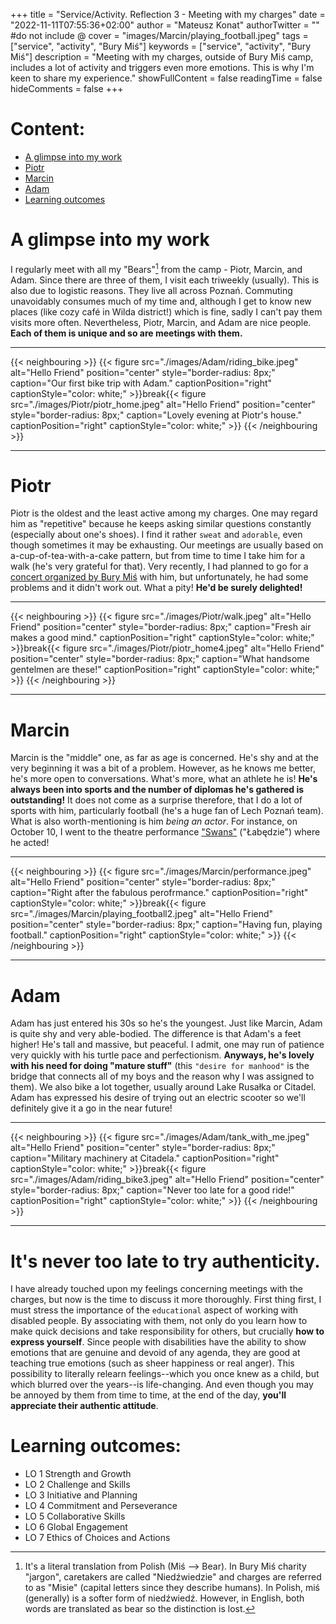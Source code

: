 +++
title = "Service/Activity. Reflection 3 - Meeting with my charges"
date = "2022-11-11T07:55:36+02:00"
author = "Mateusz Konat"
authorTwitter = "" #do not include @
cover = "images/Marcin/playing_football.jpeg"
tags = ["service", "activity", "Bury Miś"]
keywords = ["service", "activity", "Bury Miś"]
description = "Meeting with my charges, outside of Bury Miś camp, includes a lot of activity and triggers even more emotions. This is why I'm keen to share my experience."
showFullContent = false
readingTime = false
hideComments = false
+++

# Content:
- [A glimpse into my work](#a-glimpse-into-my-work)
- [Piotr](#piotr)
- [Marcin](#marcin)
- [Adam](#adam)
- [Learning outcomes](#learning-outcomes)

# A glimpse into my work
I regularly meet with all my "Bears"[^1] from the camp - Piotr, Marcin, and Adam. Since there are three of them, I visit each triweekly (usually). This is also due to logistic reasons. They live all across Poznań. Commuting unavoidably consumes much of my time and, although I get to know new places (like cozy café in Wilda district!) which is fine, sadly I can't pay them visits more often. Nevertheless, Piotr, Marcin, and Adam are nice people. **Each of them is unique and so are meetings with them.**

***
{{< neighbouring >}}
{{< figure src="./images/Adam/riding_bike.jpeg" alt="Hello Friend" position="center" style="border-radius: 8px;" caption="Our first bike trip with Adam." captionPosition="right" captionStyle="color: white;" >}}break{{< figure src="./images/Piotr/piotr_home.jpeg" alt="Hello Friend" position="center" style="border-radius: 8px;" caption="Lovely evening at Piotr's house." captionPosition="right" captionStyle="color: white;" >}}
{{< /neighbouring >}}
***

# Piotr
Piotr is the oldest and the least active among my charges. One may regard him as "repetitive" because he keeps asking similar questions constantly (especially about one's shoes). I find it rather `sweat` and `adorable`, even though sometimes it may be exhausting. Our meetings are usually based on a-cup-of-tea-with-a-cake pattern, but from time to time I take him for a walk (he's very grateful for that). Very recently, I had planned to go for a [concert organized by Bury Miś](https://www.facebook.com/events/753573089049479?active_tab=about) with him, but unfortunately, he had some problems and it didn't work out. What a pity! **He'd be surely delighted!**

***
{{< neighbouring >}}
{{< figure src="./images/Piotr/walk.jpeg" alt="Hello Friend" position="center" style="border-radius: 8px;" caption="Fresh air makes a good mind." captionPosition="right" captionStyle="color: white;" >}}break{{< figure src="./images/Piotr/piotr_home4.jpeg" alt="Hello Friend" position="center" style="border-radius: 8px;" caption="What handsome gentelmen are these!" captionPosition="right" captionStyle="color: white;" >}}
{{< /neighbouring >}}
***

# Marcin
Marcin is the "middle" one, as far as age is concerned. He's shy and at the very beginning it was a bit of a problem. However, as he knows me better, he's more open to conversations. What's more, what an athlete he is! **He's always been into sports and the number of diplomas he's gathered is outstanding!** It does not come as a surprise therefore, that I do a lot of sports with him, particularly football (he's a huge fan of Lech Poznań team). What is also worth-mentioning is him _being an actor_. For instance, on October 10, I went to the theatre performance ["Swans"](https://opera.poznan.pl/pl/labedzie) ("Łabędzie") where he acted!

***
{{< neighbouring >}}
{{< figure src="./images/Marcin/performance.jpeg" alt="Hello Friend" position="center" style="border-radius: 8px;" caption="Right after the fabulous perofrmance." captionPosition="right" captionStyle="color: white;" >}}break{{< figure src="./images/Marcin/playing_football2.jpeg" alt="Hello Friend" position="center" style="border-radius: 8px;" caption="Having fun, playing football." captionPosition="right" captionStyle="color: white;" >}}
{{< /neighbouring >}}
***

# Adam
Adam has just entered his 30s so he's the youngest. Just like Marcin, Adam is quite shy and very able-bodied. The difference is that Adam's a feet higher! He's tall and massive, but peaceful. I admit, one may run of patience very quickly with his turtle pace and perfectionism. **Anyways, he's lovely with his need for doing "mature stuff"** (this `"desire for manhood"` is the bridge that connects all of my boys and the reason why I was assigned to them). We also bike a lot together, usually around Lake Rusałka or Citadel. Adam has expressed his desire of trying out an electric scooter so we'll definitely give it a go in the near future!

***
{{< neighbouring >}}
{{< figure src="./images/Adam/tank_with_me.jpeg" alt="Hello Friend" position="center" style="border-radius: 8px;" caption="Military machinery at Citadela." captionPosition="right" captionStyle="color: white;" >}}break{{< figure src="./images/Adam/riding_bike3.jpeg" alt="Hello Friend" position="center" style="border-radius: 8px;" caption="Never too late for a good ride!" captionPosition="right" captionStyle="color: white;" >}}
{{< /neighbouring >}}
***

# It's never too late to try authenticity.
I have already touched upon my feelings concerning meetings with the charges, but now is the time to discuss it more thoroughly. First thing first, I must stress the importance of the `educational` aspect of working with disabled people. By associating with them, not only do you learn how to make quick decisions and take responsibility for others, but crucially **how to express yourself**. Since people with disabilities have the ability to show emotions that are genuine and devoid of any agenda, they are good at teaching true emotions (such as sheer happiness or real anger). This possibility to literally relearn feelings--which you once knew as a child, but which blurred over the years--is life-changing. And even though you may be annoyed by them from time to time, at the end of the day, **you'll appreciate their authentic attitude**.

# Learning outcomes:
- LO 1 Strength and Growth
- LO 2 Challenge and Skills
- LO 3 Initiative and Planning
- LO 4 Commitment and Perseverance
- LO 5 Collaborative Skills
- LO 6 Global Engagement
- LO 7 Ethics of Choices and Actions

[^1]: It's a literal translation from Polish (Miś --> Bear). In Bury Miś charity "jargon", caretakers are called "Niedźwiedzie" and charges are referred to as "Misie" (capital letters since they describe humans). In Polish, miś (generally) is a softer form of niedźwiedź. However, in English, both words are translated as bear so the distinction is lost.
